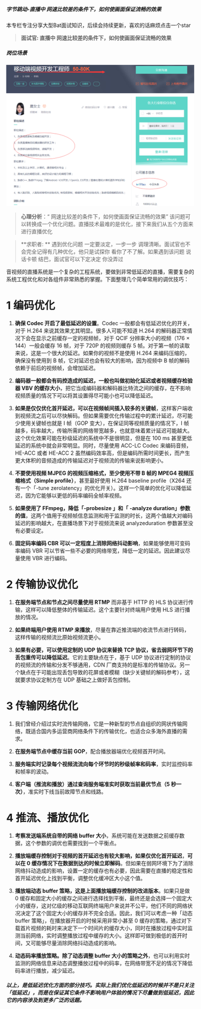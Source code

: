 ##### 字节跳动-直播中 网速比较差的条件下，如何使画面保证流畅的效果

本专栏专注分享大型Bat面试知识，后续会持续更新，喜欢的话麻烦点击一个star

> **面试官:  直播中 网速比较差的条件下，如何使画面保证流畅的效果**

##### 岗位场景

![img](img/douyin-1.png)

> **心理分析**：“ 网速比较差的条件下，如何使画面保证流畅的效果”  该问题可以转换成一个优化问题。直播技术最难的是优化，接下来我们从五个方面来进行直播优化

> **求职者: ** 遇到优化问题 一定要淡定，一步一步 调理清晰。面试官也不会完全记得有几种优化，他只是试探你  看你了不了解。如果遇到该问题  说话卡顿 结巴，面试官可以下定决定 你没弄过

音视频的直播系统是一个复杂的工程系统，要做到非常低延迟的直播，需要复杂的系统工程优化和对各组件非常熟悉的掌握。下面整理几个简单常用的调优技巧：

# 1 **编码优化**

1. **确保 Codec 开启了最低延迟的设置**。Codec 一般都会有低延迟优化的开关，对于 H.264 来说其效果尤其明显。很多人可能不知道 H.264 的解码器正常情况下会在显示之前缓存一定的视频帧，对于 QCIF 分辨率大小的视频（176 × 144）一般会缓存 16 帧，对于 720P 的视频则缓存 5 帧。对于第一帧的读取来说，这是一个很大的延迟。如果你的视频不是使用 H.264 来编码压缩的，确保没有使用到 B 帧，它对延迟也会有较大的影响，因为视频中 B 帧的解码依赖于前后的视频帧，会增加延迟。

2. **编码器一般都会有码控造成的延迟，一般也叫做初始化延迟或者视频缓存检验器 VBV 的缓存大小**，把它当成编码器和解码器比特流之间的缓存，在不影响视频质量的情况下可以将其设置得尽可能小也可以降低延迟。

3. **如果是仅仅优化首开延迟，可以在视频帧间插入较多的关键帧**，这样客户端收到视频流之后可以尽快解码。但如果需要优化传输过程中的累计延迟，尽可能少使用关键帧也就是 I 帧（GOP 变大），在保证同等视频质量的情况下，I 帧越多，码率越大，传输所需的网络带宽越多，也就意味着累计延迟可能越大。这个优化效果可能在秒级延迟的系统中不是很明显，但是在 100 ms 甚至更低延迟的系统中就会非常明显。同时，尽量使用 ACC-LC Codec 来编码音频，HE-ACC 或者 HE-ACC 2 虽然编码效率高，但是编码所需时间更长，而产生更大体积的音频造成的传输延迟对于视频流的传输来说影响更小。

4. **不要使用视频 MJPEG 的视频压缩格式，至少使用不带 B 帧的 MPEG4 视频压缩格式（Simple profile）**，甚至最好使用 H.264 baseline profile（X264 还有一个「-tune zerolatency」的优化开关）。这样一个简单的优化可以降低延迟，因为它能够以更低的码率编码全帧率视频。

5. **如果使用了 FFmpeg，降低「-probesize 」和「 -analyze duration」参数的值**，这两个值用于视频帧信息监测和用于监测的时长，这两个值越大对编码延迟的影响越大，在直播场景下对于视频流来说 analyzeduration 参数甚至没有必要设定。 

6. **固定码率编码 CBR 可以一定程度上消除网络抖动影响**，如果能够使用可变码率编码 VBR 可以节省一些不必要的网络带宽，降低一定的延迟。因此建议尽量使用 VBR 进行编码。

# **2 传输协议优化**

1. **在服务端节点和节点之间尽量使用 RTMP** 而非基于 HTTP 的 HLS 协议进行传输，这样可以降低整体的传输延迟。这个主要针对终端用户使用 HLS 进行播放的情况。

2. **如果终端用户使用 RTMP 来播放**，尽量在靠近推流端的收流节点进行转码，这样传输的视频流比原始视频流更小。

3. **如果有必要，可以使用定制的 UDP 协议来替换 TCP 协议，省去弱网环节下的丢包重传可以降低延迟**。它的主要缺点在于，基于 UDP 协议进行定制的协议的视频流的传输和分发不够通用，CDN 厂商支持的是标准的传输协议。另一个缺点在于可能出现丢包导致的花屏或者模糊（缺少关键帧的解码参考），这就要求协议定制方在 UDP 基础之上做好丢包控制。 

# **3 传输网络优化**

1. 我们曾经介绍过实时流传输网络，它是一种新型的节点自组织的网状传输网络，既适合国内多运营商网络条件下的传输优化，也适合众多海外直播的需求。

2. **在服务端节点中缓存当前 GOP**，配合播放器端优化视频首开时间。

3. **服务端实时记录每个视频流流向每个环节时的秒级帧率和码率**，实时监控码率和帧率的波动。

4. **客户端（推流和播放）通过查询服务端准实时获取当前最优节点（5 秒一次）**，准实时下线当前故障节点和线路。

# **4 推流、播放优化**

1. **考察发送端系统自带的网络 buffer 大小**，系统可能在发送数据之前缓存数据，这个参数的调优也需要找到一个平衡点。

2. **播放端缓存控制对于视频的首开延迟也有较大影响，如果仅优化首开延迟**，**可以在 0 缓存情况下在数据到达的时候立即解码**。但如果在弱网环境下为了消除网络抖动造成的影响，设置一定的缓存也有必要，因此需要在直播的稳定性和首开延迟优化上找到平衡，调整优化缓冲区大小这个值。

3. **播放端动态 buffer 策略，这是上面播放端缓存控制的改进版本**。如果只是做 0 缓存和固定大小的缓存之间进行选择找到平衡，最终还是会选择一个固定大小的缓存，这对亿级的移动互联网终端用户来说并不公平，他们不同的网络状况决定了这个固定大小的缓存并不完全合适。因此，我们可以考虑一种「动态 buffer 策略」，在播放器开启的时候采用非常小甚至 0 缓存的策略，通过对下载首片视频的耗时来决定下一个时间片的缓存大小，同时在播放过程中实时监测当前网络，实时调整播放过程中缓存的大小。这样即可做到极低的首开时间，又可能够尽量消除网络抖动造成的影响。

4. **动态码率播放策略。除了动态调整 buffer 大小的策略之外**，也可以利用实时监测的网络信息来动态调整播放过程中的码率，在网络带宽不足的情况下降低码率进行播放，减少延迟。

##### 以上，是低延迟优化方面的部分技巧。实际上我们优化低延迟的时候并不是只关注「低延迟」，而是在保证其它条件不影响用户体验的情况下尽量做到低延迟，因此它的内容涉及到更多广泛的话题。

